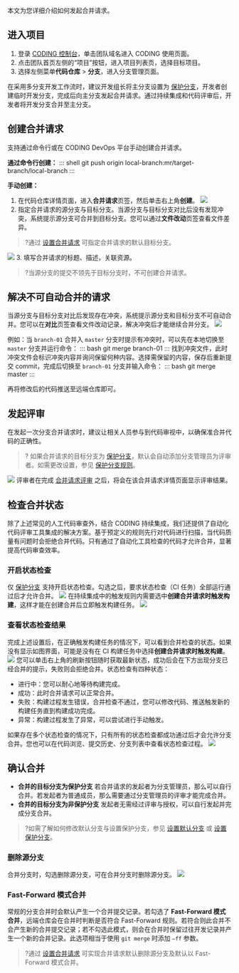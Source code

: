 本文为您详细介绍如何发起合并请求。

## 进入项目

1. 登录 [CODING 控制台](https://console.cloud.tencent.com/coding)，单击团队域名进入 CODING 使用页面。
2. 点击团队首页左侧的“项目”按钮，进入项目列表页，选择目标项目。
3. 选择左侧菜单**代码仓库** > **分支**，进入分支管理页面。

在采用多分支开发工作流时，建议开发组长将主分支设置为 [保护分支](https://cloud.tencent.com/document/product/1112/64634)，开发者创建临时开发分支，完成后向主分支发起合并请求。通过持续集成和代码评审后，开发者将开发分支合并至主分支。

## 创建合并请求[](id:create-merge-request)

支持通过命令行或在 CODING DevOps 平台手动创建合并请求。

**通过命令行创建：**
<dx-codeblock>
:::  shell
git push origin local-branch:mr/target-branch/local-branch
:::
</dx-codeblock>

**手动创建：**

1.  在代码仓库详情页面，进入**合并请求**页签，然后单击右上角**创建**。
![](https://qcloudimg.tencent-cloud.cn/raw/20b1f82c4c5459c1c033cad0d0716955.png)
2.  指定合并请求的源分支与目标分支。当源分支与目标分支对比后没有发现冲突，系统提示源分支可合并到目标分支。您可以通过**文件改动**页签查看文件差异。
>?通过 [设置合并请求](https://cloud.tencent.com/document/product/1112/64259) 可指定合并请求的默认目标分支。
>
![](https://qcloudimg.tencent-cloud.cn/raw/06e213ca9a2db432c8ce8d10307e0a06.png)
3.  填写合并请求的标题、描述，关联资源。
>?当源分支的提交不领先于目标分支时，不可创建合并请求。

## 解决不可自动合并的请求[](id:merge-status)

当源分支与目标分支对比后发现存在冲突，系统提示源分支和目标分支不可自动合并。您可以在**对比**页签查看文件改动记录，解决冲突后才能继续合并分支。
![](https://qcloudimg.tencent-cloud.cn/raw/61b6dad6ed99c68758c93e1cb9f53fc0.png)

例如：当 `branch-01` 合并入 `master` 分支时提示有冲突时，可以先在本地切换至 `master` 分支并运行命令：
<dx-codeblock>
:::  bash
git merge branch-01
:::
</dx-codeblock>
找到冲突文件，此时冲突文件会标识冲突内容并询问保留何种内容。选择需保留的内容，保存后重新提交 commit，完成后切换至 `branch-01` 分支并输入命令：
<dx-codeblock>
:::  bash
git merge master
:::
</dx-codeblock>

再将修改后的代码推送至远端仓库即可。

## 发起评审[](id:code-review)

在发起一次分支合并请求时，建议让相关人员参与到代码审视中，以确保准合并代码的正确性。

>? 如果合并请求的目标分支为 [保护分支](https://cloud.tencent.com/document/product/1112/64634)，默认会自动添加分支管理员为评审者。如需更改设置，参见 [保护分支规则](https://cloud.tencent.com/document/product/1112/64634#protected-branch)。
>
![](https://qcloudimg.tencent-cloud.cn/raw/8f1f4de5448ce0406dd2e1f78e3081cf.png)
评审者在完成 [合并请求评审](https://cloud.tencent.com/document/product/1112/64261) 之后，将会在该合并请求详情页面显示评审结果。


## 检查合并状态[](id:status-check)

除了上述常见的人工代码审查外，结合 CODING 持续集成，我们还提供了自动化代码评审工具集成的解决方案。基于预定义的规则先行对代码进行扫描，当代码质量有问题时会拒绝合并代码。只有通过了自动化工具检查的代码才允许合并，显著提高代码审查效率。

### 开启状态检查[](id:enable-status-check)

仅 [保护分支](https://cloud.tencent.com/document/product/1112/64634) 支持开启状态检查。勾选之后，要求状态检查（CI 任务）全部运行通过后才允许合并。
![](https://qcloudimg.tencent-cloud.cn/raw/b9c0d25e7b238ab2ef5c9a99577f1cbb.png)
在持续集成中的触发规则内需要选中**创建合并请求时触发构建**，这样才能在创建合并后立即触发构建任务。
![](https://qcloudimg.tencent-cloud.cn/raw/5a8ebed8507228ae951becb6cc9a6ea5.png)

### 查看状态检查结果[](id:view-status-check-result)

完成上述设置后，在正确触发构建任务的情况下，可以看到合并检查的状态。如果没有显示如图界面，可能是没有在 CI 构建任务中选择**创建合并请求时触发构建**。
![](https://qcloudimg.tencent-cloud.cn/raw/1b1d4376b03158b73eb045fa3fb94c19.png)
您可以单击右上角的刷新按钮随时获取最新状态，成功后会在下方出现分支已经合并的提示，失败则会拒绝合并。状态检查有四种状态：

-   进行中：您可以耐心地等待构建完成。
-   成功：此时合并请求可以正常合并。
-   失败：构建过程发生错误，合并检查不通过，您可以修改代码、推送触发新的构建任务直到构建成功完成。
-   异常：构建过程发生了异常，可以尝试进行手动触发。

如果存在多个状态检查的情况下，只有所有的状态检查都成功通过后才会允许分支合并。您也可以在代码浏览、提交历史、分支列表中查看状态检查过程。
![](https://qcloudimg.tencent-cloud.cn/raw/6a0bce2debcf5632dd684ff4ca105239.png)

## 确认合并[](id:confirm)

-   **合并的目标分支为保护分支**
若合并请求的发起者为分支管理员，那么可以自行合并。若发起者为普通成员，那么需要通过分支管理员的评审才能完成合并。
-   **合并的目标分支为非保护分支**
发起者无需经过评审与授权，可以自行发起并完成分支合并。

>?如需了解如何修改默认分支与设置保护分支，参见 [设置默认分支](https://cloud.tencent.com/document/product/1112/64255) 或 [设置保护分支](https://cloud.tencent.com/document/product/1112/64634)。

### 删除源分支[](id:delete-source-branch)

合并分支时，勾选删除源分支，可在合并分支时删除源分支。
![](https://qcloudimg.tencent-cloud.cn/raw/bfcfd1eee91d2dc6fe9004991ded7054.png)

### Fast-Forward 模式合并[](id:fast-forward)

常规的分支合并时会默认产生一个合并提交记录。若勾选了 **Fast-Forward 模式合并**，远端仓库会在合并时判断是否符合 Fast-Forward 规则。若符合则此合并不会产生新的合并提交记录；若不勾选此模式，则会在合并时保留过往开发记录并产生一个新的合并记录。此选项相当于使用 `git merge` 时添加 `–ff` 参数。


>?通过 [设置合并请求](https://cloud.tencent.com/document/product/1112/64259) 可实现合并请求默认删除源分支及默认以 Fast-Forward 模式合并。
